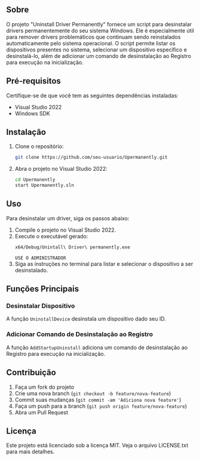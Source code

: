 ## Sobre

O projeto "Uninstall Driver Permanently" fornece um script para desinstalar drivers permanentemente do seu sistema Windows. Ele é especialmente útil para remover drivers problemáticos que continuam sendo reinstalados automaticamente pelo sistema operacional. O script permite listar os dispositivos presentes no sistema, selecionar um dispositivo específico e desinstalá-lo, além de adicionar um comando de desinstalação ao Registro para execução na inicialização.


## Pré-requisitos

Certifique-se de que você tem as seguintes dependências instaladas:

- Visual Studio 2022
- Windows SDK

## Instalação

1. Clone o repositório:
    ```sh
    git clone https://github.com/seu-usuario/Upermanently.git
    ```
2. Abra o projeto no Visual Studio 2022:
    ```sh
    cd Upermanently
    start Upermanently.sln
    ```

## Uso

Para desinstalar um driver, siga os passos abaixo:

1. Compile o projeto no Visual Studio 2022.
2. Execute o executável gerado:
    ```sh
    x64/Debug/Unintall\ Driver\ permanently.exe
    ```
    ` USE O ADMINISTRADOR `
3. Siga as instruções no terminal para listar e selecionar o dispositivo a ser desinstalado.

## Funções Principais

### Desinstalar Dispositivo

A função `UninstallDevice` desinstala um dispositivo dado seu ID.

### Adicionar Comando de Desinstalação ao Registro

A função `AddStartupUninstall` adiciona um comando de desinstalação ao Registro para execução na inicialização.

## Contribuição

1. Faça um fork do projeto
2. Crie uma nova branch (`git checkout -b feature/nova-feature`)
3. Commit suas mudanças (`git commit -am 'Adiciona nova feature'`)
4. Faça um push para a branch (`git push origin feature/nova-feature`)
5. Abra um Pull Request

## Licença

Este projeto está licenciado sob a licença MIT. Veja o arquivo LICENSE.txt para mais detalhes.